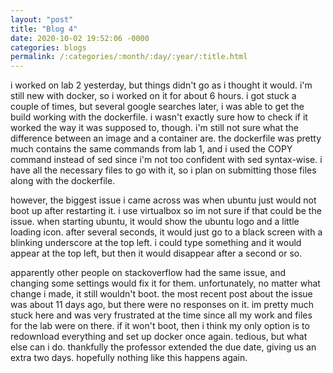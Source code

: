 ```yaml
---
layout: "post"
title: "Blog 4"
date: 2020-10-02 19:52:06 -0000
categories: blogs
permalink: /:categories/:month/:day/:year/:title.html
---
```

i worked on lab 2 yesterday, but things didn't go as i thought it would.  i'm still new with docker, so i worked on it for about 6 hours.  i got stuck a couple of times, but several google searches later, i was able to get the build working with the dockerfile.  i wasn't exactly sure how to check if it worked the way it was supposed to, though.  i'm still not sure what the difference between an image and a container are.  the dockerfile was pretty much contains the same commands from lab 1, and i used the COPY command instead of sed since i'm not too confident with sed syntax-wise.  i have all the necessary files to go with it, so i plan on submitting those files along with the dockerfile.

however, the biggest issue i came across was when ubuntu just would not boot up after restarting it.  i use virtualbox so im not sure if that could be the issue.  when starting ubuntu, it would show the ubuntu logo and a little loading icon.  after several seconds, it would just go to a black screen with a blinking underscore at the top left.  i could type something and it would appear at the top left, but then it would disappear after a second or so.  

apparently other people on stackoverflow had the same issue, and changing some settings would fix it for them.  unfortunately, no matter what change i made, it still wouldn't boot.  the most recent post about the issue was about 11 days ago, but there were no responses on it.  im pretty much stuck here and was very frustrated at the time since all my work and files for the lab were on there.  if it won't boot, then i think my only option is to redownload everything and set up docker once again.  tedious, but what else can i do.  thankfully the professor extended the due date, giving us an extra two days.  hopefully nothing like this happens again.